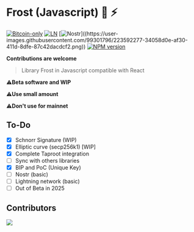 # Frost (Javascript) 🔑 ⚡

[![Bitcoin-only](https://img.shields.io/badge/bitcoin-only-FF9900?logo=bitcoin)](https://twentyone.world)
[![LN](https://img.shields.io/badge/lightning-792EE5?logo=lightning)](https://mempool.space/lightning)
[![Nostr](https://img.shields.io/badge/nostr-only-FF9900?)]((https://user-images.githubusercontent.com/99301796/223592277-34058d0e-af30-411d-8dfe-87c42dacdcf2.png))
[![NPM version](https://img.shields.io/npm/v/javascript-frost.svg)](https://npmjs.org/package/javascript-frost)

**Contributions are welcome**

>Library Frost in Javascript compatible with React

⚠️**Beta software and WIP**

⚠️**Use small amount**

⚠️**Don't use for mainnet**

## To-Do

- [x] Schnorr Signature (WIP)
- [x] Elliptic curve (secp256k1) [WIP]
- [x] Complete Taproot integration
- [ ] Sync with others libraries
- [x] BIP and PoC (Unique Key)
- [ ] Nostr (basic)
- [ ] Lightning network (basic)
- [ ] Out of Beta in 2025

## Contributors

<a align="center" href="https://github.com/FrostDevKit/javascript-frost/graphs/contributors">
  <img src="https://contrib.rocks/image?repo=FrostDevKit/javascript-frost" />
</a>

